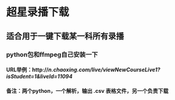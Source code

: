 # 超星录播下载
## 适合用于一键下载某一科所有录播

### python包和ffmpeg自己安装一下

#### URL举例：http://***n.chaoxing.com/live/viewNewCourseLive1?isStudent=1&liveId=11094***

#### 备注：两个python，一个解析，输出 .csv 表格文件，另一个负责下载
